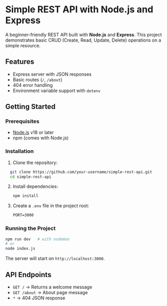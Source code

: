 # Simple REST API with Node.js and Express

A beginner-friendly REST API built with **Node.js** and **Express**.
This project demonstrates basic CRUD (Create, Read, Update, Delete) operations on a simple resource.

## Features

- Express server with JSON responses
- Basic routes (`/`, `/about`)
- 404 error handling
- Environment variable support with `dotenv`

## Getting Started

### Prerequisites

- [Node.js](https://nodejs.org/) v18 or later
- npm (comes with Node.js)

### Installation

1. Clone the repository:

  ```bash
    git clone https://github.com/your-username/simple-rest-api.git
    cd simple-rest-api
  ```

2. Install dependencies:

   ```bash
   npm install
   ```

3. Create a `.env` file in the project root:

   ```txt
   PORT=3000
   ```

### Running the Project

```bash
npm run dev   # with nodemon
# or
node index.js
```

The server will start on `http://localhost:3000`.

## API Endpoints

* `GET /` → Returns a welcome message
* `GET /about` → About page message
* `*` → 404 JSON response
